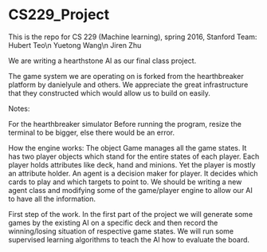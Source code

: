 # CS229_Project
This is the repo for CS 229 (Machine learning), spring 2016, Stanford
Team: 
Hubert Teo\n
Yuetong Wang\n
Jiren Zhu

We are writing a hearthstone AI as our final class project.

The game system we are operating on is forked from the hearthbreaker platform by danielyule and others. We appreciate the great infrastructure that they constructed which would allow us to build on easily.

Notes:

For the hearthbreaker simulator
Before running the program, resize the terminal to be bigger, else there would be an error.

How the engine works: 
The object Game manages all the game states. It has two player objects which stand for the entire states of each player. Each player holds attributes like deck, hand and minions. Yet the player is mostly an attribute holder. An agent is a decision maker for player. It decides which cards to play and which targets to point to. We should be writing a new agent class and modifying some of the game/player engine to allow our AI to have all the information.

First step of the work. 
In the first part of the project we will generate some games by the existing AI on a specific deck and then record the winning/losing situation of respective game states. We will run some supervised learning algorithms to teach the AI how to evaluate the board.